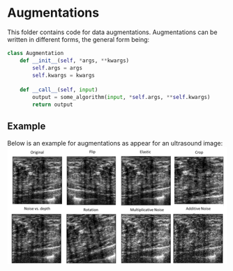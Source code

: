 # Augmentations
This folder contains code for data augmentations. Augmentations can be written in different forms, the general form being:

```Python
class Augmentation
    def __init__(self, *args, **kwargs)
        self.args = args
        self.kwargs = kwargs
    
    def __call__(self, input)
        output = some_algorithm(input, *self.args, **self.kwargs)
        return output
```

## Example
Below is an example for augmentations as appear for an ultrasound image:
![image](example//Augmentations.png)
